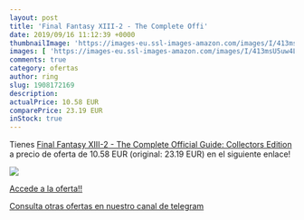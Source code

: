 ```yaml
---
layout: post
title: 'Final Fantasy XIII-2 - The Complete Offi'
date: 2019/09/16 11:12:39 +0000
thumbnailImage: 'https://images-eu.ssl-images-amazon.com/images/I/413msU5uw4L._SL200_.jpg'
images: [ 'https://images-eu.ssl-images-amazon.com/images/I/413msU5uw4L._SL200_.jpg' ]
comments: true
category: ofertas
author: ring
slug: 1908172169
description:
actualPrice: 10.58 EUR
comparePrice: 23.19 EUR
inStock: true
---
```


Tienes [Final Fantasy XIII-2 - The Complete Official Guide: Collectors Edition](https://www.amazon.com/dp/1908172169/?tag=redken08-20) a precio de oferta de 10.58 EUR (original: 23.19 EUR) en el siguiente enlace!

[![](https://images-eu.ssl-images-amazon.com/images/I/413msU5uw4L._SL200_.jpg)](https://www.amazon.com/dp/1908172169/?tag=redken08-20)

[Accede a la oferta!!](https://www.amazon.com/dp/1908172169/?tag=redken08-20)

[Consulta otras ofertas en nuestro canal de telegram](https://t.me/s/ofertas25)
